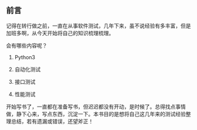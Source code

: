 ## 前言

记得在转行做之前，一直在从事软件测试，几年下来，虽不说经验有多丰富，但是加班多啊，从今天开始将自己的知识梳理梳理。

会有哪些内容呢？

1. Python3

2. 自动化测试

3. 接口测试

4. 性能测试


开始写书了，一直都在准备写书，但迟迟都没有开动，是时候了。总得找点事情做，静下心来，写点东西，沉淀一下。本书目的是想将自己这几年来的测试经验整理总结，若有遗漏或错误，还望斧正！

